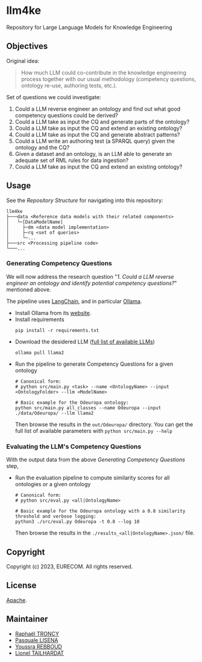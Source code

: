 # llm4ke

Repository for Large Language Models for Knowledge Engineering

## Objectives

Original idea:

> How much LLM could co-contribute in the knowledge engineering process together with our usual methodology (competency
> questions, ontology re-use, authoring tests, etc.).

Set of questions we could investigate:

1. Could a LLM reverse engineer an ontology and find out what good competency questions could be derived?
2. Could a LLM take as input the CQ and generate parts of the ontology?
3. Could a LLM take as input the CQ and extend an existing ontology?
4. Could a LLM take as input the CQ and generate abstract patterns?
5. Could a LLM write an authoring test (a SPARQL query) given the ontology and the CQ?
6. Given a dataset and an ontology, is an LLM able to generate an adequate set of RML rules for data ingestion?
7. Could a LLM take as input the CQ and extend an existing ontology?

## Usage

See the *Repository Structure* for navigating into this repository:

```
llm4ke
├───data <Reference data models with their related components>
│   └─[DataModelName]
│     ├─dm <data model implementation>
│     ├─rq <set of queries>
│     └─...
├───src <Processing pipeline code>
└───...
```

### Generating Competency Questions

We will now address the research question "*1. Could a LLM reverse engineer an ontology and identify potential competency questions?*" mentioned above.

The pipeline uses [LangChain](https://www.langchain.com/), and in particular [Ollama](https://ollama.ai/).

* Install Ollama from its [website](https://ollama.ai/download).
* Install requirements
  ```shell
  pip install -r requirements.txt
  ```
* Download the desidered LLM ([full list of available LLMs](https://ollama.ai/library))
  ```shell
  ollama pull llama2
  ```
* Run the pipeline to generate Competency Questions for a given ontology
  ```shell
  # Canonical form:
  # python src/main.py <task> --name <OntologyName> --input <OntologyFolder> --llm <ModelName>
  
  # Basic example for the Odeuropa ontology:
  python src/main.py all_classes --name Odeuropa --input ./data/Odeuropa/ --llm llama2
  ```
  Then browse the results in the `out/Odeuropa/` directory.
  You can get the full list of available parameters with `python src/main.py --help`

### Evaluating the LLM's Competency Questions 

With the output data from the above *Generating Competency Questions* step,

* Run the evaluation pipeline to compute similarity scores for all ontologies or a given ontology
  ```shell
  # Canonical form:
  # python src/eval.py <all|OntologyName>
  
  # Basic example for the Odeuropa ontology with a 0.8 similarity threshold and verbose logging:
  python3 ./src/eval.py Odeuropa -t 0.8 --log 10
  ```
  Then browse the results in the `./results_<all|OntologyName>.json/` file.

## Copyright

Copyright (c) 2023, EURECOM. All rights reserved.

## License

[Apache](LICENSE).

## Maintainer

* [Raphaël TRONCY](mailto:raphael.troncy@eurecom.fr)
* [Pasquale LISENA](mailto:pasquale.lisena@eurecom.fr)
* [Youssra REBBOUD](mailto:Youssra.Rebboud@eurecom.fr)
* [Lionel TAILHARDAT](mailto:lionel.tailhardat@orange.com)
